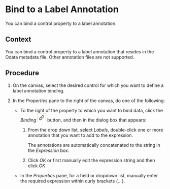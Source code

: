 <!-- loio34c5841f3e0043ecbde7429f0f2918d2 -->

# Bind to a Label Annotation

You can bind a control property to a label annotation.



## Context

You can bind a control property to a label annotation that resides in the Odata metadata file. Other annotation files are not supported.



## Procedure

1.  On the canvas, select the desired control for which you want to define a label annotation binding.

2.  In the *Properties* pane to the right of the canvas, do one of the following:

    -   To the right of the property to which you want to bind data, click the *Binding* ![](images/data_binding_button_852457c.jpg) button, and then in the dialog box that appears:
        1.  From the drop down list, select *Labels*, double-click one or more annotation that you want to add to the expression.

            The annotations are automatically concatenated to the string in the *Expression* box.

        2.  Click *OK* or first manually edit the expression string and then click *OK*.

    -   In the *Properties* pane, for a field or dropdown list, manually enter the required expression within curly brackets \{...\}.

